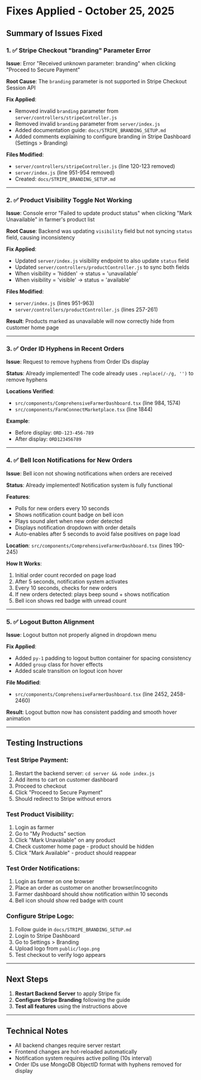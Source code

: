 # Fixes Applied - October 25, 2025

## Summary of Issues Fixed

### 1. ✅ Stripe Checkout "branding" Parameter Error
**Issue**: Error "Received unknown parameter: branding" when clicking "Proceed to Secure Payment"

**Root Cause**: The `branding` parameter is not supported in Stripe Checkout Session API

**Fix Applied**:
- Removed invalid `branding` parameter from `server/controllers/stripeController.js`
- Removed invalid `branding` parameter from `server/index.js`
- Added documentation guide: `docs/STRIPE_BRANDING_SETUP.md`
- Added comments explaining to configure branding in Stripe Dashboard (Settings > Branding)

**Files Modified**:
- `server/controllers/stripeController.js` (line 120-123 removed)
- `server/index.js` (line 951-954 removed)
- Created: `docs/STRIPE_BRANDING_SETUP.md`

---

### 2. ✅ Product Visibility Toggle Not Working
**Issue**: Console error "Failed to update product status" when clicking "Mark Unavailable" in farmer's product list

**Root Cause**: Backend was updating `visibility` field but not syncing `status` field, causing inconsistency

**Fix Applied**:
- Updated `server/index.js` visibility endpoint to also update `status` field
- Updated `server/controllers/productController.js` to sync both fields
- When visibility = 'hidden' → status = 'unavailable'
- When visibility = 'visible' → status = 'available'

**Files Modified**:
- `server/index.js` (lines 951-963)
- `server/controllers/productController.js` (lines 257-261)

**Result**: Products marked as unavailable will now correctly hide from customer home page

---

### 3. ✅ Order ID Hyphens in Recent Orders
**Issue**: Request to remove hyphens from Order IDs display

**Status**: Already implemented! The code already uses `.replace(/-/g, '')` to remove hyphens

**Locations Verified**:
- `src/components/ComprehensiveFarmerDashboard.tsx` (line 984, 1574)
- `src/components/FarmConnectMarketplace.tsx` (line 1844)

**Example**: 
- Before display: `ORD-123-456-789`
- After display: `ORD123456789`

---

### 4. ✅ Bell Icon Notifications for New Orders
**Issue**: Bell icon not showing notifications when orders are received

**Status**: Already implemented! Notification system is fully functional

**Features**:
- Polls for new orders every 10 seconds
- Shows notification count badge on bell icon
- Plays sound alert when new order detected
- Displays notification dropdown with order details
- Auto-enables after 5 seconds to avoid false positives on page load

**Location**: `src/components/ComprehensiveFarmerDashboard.tsx` (lines 190-245)

**How It Works**:
1. Initial order count recorded on page load
2. After 5 seconds, notification system activates
3. Every 10 seconds, checks for new orders
4. If new orders detected: plays beep sound + shows notification
5. Bell icon shows red badge with unread count

---

### 5. ✅ Logout Button Alignment
**Issue**: Logout button not properly aligned in dropdown menu

**Fix Applied**:
- Added `py-1` padding to logout button container for spacing consistency
- Added `group` class for hover effects
- Added scale transition on logout icon hover

**File Modified**:
- `src/components/ComprehensiveFarmerDashboard.tsx` (line 2452, 2458-2460)

**Result**: Logout button now has consistent padding and smooth hover animation

---

## Testing Instructions

### Test Stripe Payment:
1. Restart the backend server: `cd server && node index.js`
2. Add items to cart on customer dashboard
3. Proceed to checkout
4. Click "Proceed to Secure Payment"
5. Should redirect to Stripe without errors

### Test Product Visibility:
1. Login as farmer
2. Go to "My Products" section
3. Click "Mark Unavailable" on any product
4. Check customer home page - product should be hidden
5. Click "Mark Available" - product should reappear

### Test Order Notifications:
1. Login as farmer on one browser
2. Place an order as customer on another browser/incognito
3. Farmer dashboard should show notification within 10 seconds
4. Bell icon should show red badge with count

### Configure Stripe Logo:
1. Follow guide in `docs/STRIPE_BRANDING_SETUP.md`
2. Login to Stripe Dashboard
3. Go to Settings > Branding
4. Upload logo from `public/logo.png`
5. Test checkout to verify logo appears

---

## Next Steps

1. **Restart Backend Server** to apply Stripe fix
2. **Configure Stripe Branding** following the guide
3. **Test all features** using the instructions above

---

## Technical Notes

- All backend changes require server restart
- Frontend changes are hot-reloaded automatically
- Notification system requires active polling (10s interval)
- Order IDs use MongoDB ObjectID format with hyphens removed for display
